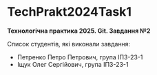# TechPrakt2024Task1

**Технологічна практика 2025. Git. Завдання №2**

Список студентів, які виконали завдання:

- Петренко Петро Петрович, група ІПЗ-23-1
- Іщук Олег Сергійович, група ІПЗ-23-1
